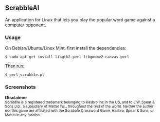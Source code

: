 ## ScrabbleAI

An application for Linux that lets you play the popular word game against a computer opponent.

### Usage

On Debian/Ubuntu/Linux Mint, first install the dependencies:

    $ sudo apt-get install libgtk2-perl libgnome2-canvas-perl

Then run:

    $ perl scrabble.pl

### Screenshots




<b>Disclaimer</b><br />
<sub>Scrabble is a registered trademark belonging to Hasbro Inc in the US, and to J.W. Spear & Sons Ltd., a subsidiary of Mattel Inc., throughout the rest of the world. Neither the author nor this game are affiliated iwth the Scrabble Crossword Game, Hasbro, Spear & Sons, or Mattel in any fashion.</sub>
